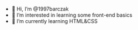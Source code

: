 - 👋 Hi, I’m @1997barczak
- 👀 I’m interested in learning some front-end basics
- 🌱 I’m currently learning HTML&CSS


<!---
1997barczak/1997barczak is a ✨ special ✨ repository because its `README.md` (this file) appears on your GitHub profile.
You can click the Preview link to take a look at your changes.
--->
